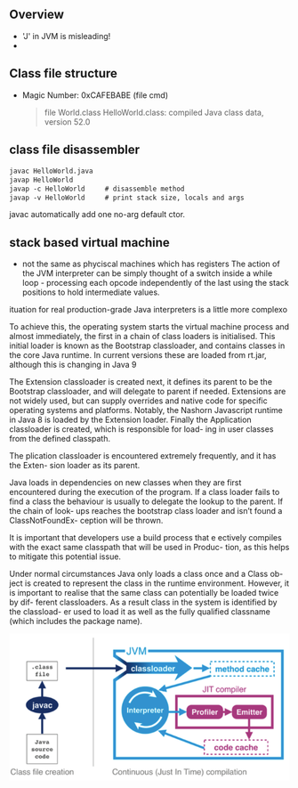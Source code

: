 ## Overview

* 'J' in JVM is misleading!
* 


## Class file structure

* Magic Number: 0xCAFEBABE (file cmd)
    
    > file World.class
    HelloWorld.class: compiled Java class data, version 52.0
    

## class file disassembler

    javac HelloWorld.java
    javap HelloWorld
    javap -c HelloWorld     # disassemble method 
    javap -v HelloWorld     # print stack size, locals and args


javac automatically add one no-arg default ctor.


## stack based virtual machine

* not the same as phyciscal machines which has registers
The action of the JVM interpreter can be simply thought of a switch inside a while loop - processing each opcode independently of the last using the stack positions to hold intermediate values.

ituation for real production-grade Java interpreters is a little more complexo

To achieve this, the operating system starts the virtual machine process and almost immediately, the first in a chain of class loaders is initialised. This initial loader is known as the Bootstrap classloader, and contains classes in the core Java runtime. In current versions these are loaded from rt.jar, although this is changing in Java 9

The Extension classloader is created next, it defines its parent to be the Bootstrap classloader, and will delegate to parent if needed. Extensions are not widely used, but can supply overrides and native code for specific operating systems and platforms. Notably, the Nashorn Javascript runtime in Java 8 is loaded by the Extension loader.
Finally the Application classloader is created, which is responsible for load- ing in user classes from the defined classpath. 

The plication classloader is encountered extremely frequently, and it has the Exten- sion loader as its parent.

Java loads in dependencies on new classes when they are first encountered during the execution of the program. If a class loader fails to find a class the behaviour is usually to delegate the lookup to the parent. If the chain of look- ups reaches the bootstrap class loader and isn’t found a ClassNotFoundEx- ception will be thrown.

It is important that developers use a build process that
  e ectively compiles with the exact same classpath that will be used in Produc- tion, as this helps to mitigate this potential issue.
  

Under normal circumstances Java only loads a class once and a Class ob- ject is created to represent the class in the runtime environment. However, it is important to realise that the same class can potentially be loaded twice by dif- ferent classloaders. As a result class in the system is identified by the classload- er used to load it as well as the fully qualified classname (which includes the package name).

![Hotspot VM](img/001_hotspot_vm.png)